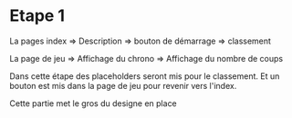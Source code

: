 # Etape 1

La pages index
=> Description
=> bouton de démarrage
=> classement

La page de jeu
=> Affichage du chrono
=> Affichage du nombre de coups

Dans cette étape des placeholders seront mis pour le classement.
Et un bouton est mis dans la page de jeu pour revenir vers l'index.

Cette partie met le gros du designe en place
